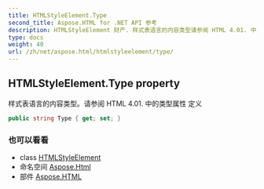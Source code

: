 ```yaml
---
title: HTMLStyleElement.Type
second_title: Aspose.HTML for .NET API 参考
description: HTMLStyleElement 财产. 样式表语言的内容类型请参阅 HTML 4.01. 中的类型属性 定义
type: docs
weight: 40
url: /zh/net/aspose.html/htmlstyleelement/type/
---
```

## HTMLStyleElement.Type property

样式表语言的内容类型。请参阅 HTML 4.01. 中的类型属性 定义

```csharp
public string Type { get; set; }
```

### 也可以看看

* class [HTMLStyleElement](../)
* 命名空间 [Aspose.Html](../../htmlstyleelement/)
* 部件 [Aspose.HTML](../../../)


